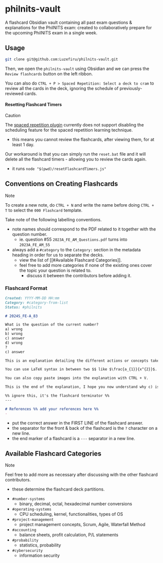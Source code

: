 # philnits-vault

A flashcard Obsidian vault containing all past exam questions & explanations for the PhilNITS exam: created to collaboratively prepare for the upcoming PhilNITS exam in a single week.

## Usage 

```bash
git clone git@github.com:Luzefiru/philnits-vault.git
```

Then, we open the `philnits-vault` using Obsidian and we can press the `Review flashcards` button on the left ribbon.

You can also do `CTRL + P > Spaced Repetition: Select a deck to cram` to review all the cards in the deck, ignoring the schedule of previously-reviewed cards.

#### Resetting Flashcard Timers

> [!CAUTION]
> The [spaced repetition plugin](https://github.com/st3v3nmw/obsidian-spaced-repetition) currently does not support disabling the scheduling feature for the spaced repetition learning technique.
> - this means you cannot review the flashcards, after viewing them, for at least 1 day.

Our workaround is that you can simply run the `reset.bat` file and it will delete all the flashcard timers - allowing you to review the cards again.
- it runs `node "$(pwd)/resetFlashcardTimers.js"`

## Conventions on Creating Flashcards

> [!NOTE]
> To create a new note, do `CTRL + N` and write the name before doing `CTRL + T` to select the `000 Flashcard` template.

Take note of the following labelling conventions.
- note names should correspond to the PDF related to it together with the question number.
	- ie. question #55 `2023A_FE_AM_Questions.pdf` turns into `2023A_FE_AM_55`
- always add a `#category` to the `Category:` section in the metadata heading in order for us to separate the decks.
	- view the list of [[#Available Flashcard Categories]].
	- feel free to add more categories if none of the existing ones cover the topic your question is related to.
		- discuss it between the contributors before adding it.

### Flashcard Format

```md
Created: YYYY-MM-DD HH:mm
Category: #category-from-list
Status: #philnits

# 2024S_FE-A_83

What is the question of the current number?
a) wrong
b) wrong
c) answer
d) wrong
? 
c) answer

This is an explanation detailing the different actions or concepts taken to understanding the answer.

You can use LaTeX syntax in between two $$ like $\frac{a_{1}}{x^{2}}$.

You can also copy paste images into the explanation with CTRL + V.

This is the end of the explanation, I hope you now understand why c) is the answer at the first line of the card's back.

%% ignore this, it's the flashcard terminator %%
---

# References %% add your references here %%
- 
```
- put the correct answer in the FIRST LINE of the flashcard answer.
- the separator for the front & back of the flashcard is the `?` character on a new line.
- the end marker of a flashcard is a `---` separator in a new line.




## Available Flashcard Categories

> [!NOTE]
> Feel free to add more as necessary after discussing with the other flashcard contributors.
> - these determine the flashcard deck partitions.

- `#number-systems`
	- binary, decimal, octal, hexadecimal number conversions
- `#operating-systems`
	- CPU scheduling, kernel, functionalities, types of OS
- `#project-management`
	- project management concepts, Scrum, Agile, Waterfall Method
- `#accounting`
	- balance sheets, profit calculation, P/L statements
 - `#probability`
	 - statistics, probability
- `#cybersecurity`
	- information security